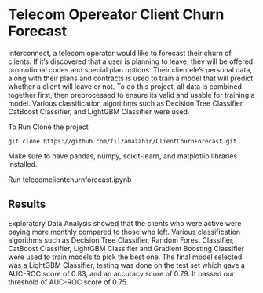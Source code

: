 # Telecom Opereator Client Churn Forecast
Interconnect, a telecom operator would like to forecast their churn of clients. If it’s discovered that a user is planning to leave, they will be offered promotional codes and special plan options. Their clientele’s personal data, along with their plans and contracts is used to train a model that will predict whether a client will leave or not. To do this project, all data is combined together first, then preprocessed to ensure its valid and usable for training a model. Various classification algorithms such as Decision Tree Classifier, CatBoost Classifier, and LightGBM Classifier were used.

To Run
Clone the project
```
git clone https://github.com/filzamazahir/ClientChurnForecast.git
```

Make sure to have pandas, numpy, scikit-learn, and matplotlib libraries installed.

Run telecomclientchurnforecast.ipynb

## Results
Exploratory Data Analysis showed that the clients who were active were paying more monthly compared to those who left. Various classification algorithms such as Decision Tree Classifier, Random Forest Classifier, CatBoost Classifier, LightGBM Classifier and Gradient Boosting Classifier were used to train models to pick the best one. The final model selected was a LightGBM Classifier, testing was done on the test set which gave a AUC-ROC score of 0.83, and an accuracy score of 0.79. It passed our threshold of AUC-ROC score of 0.75.
